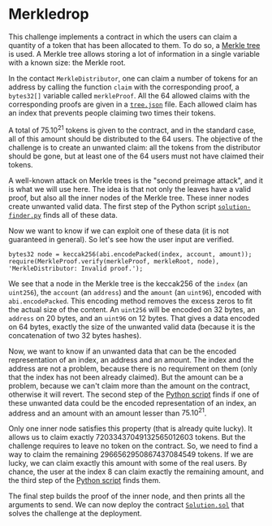 # Merkledrop 

This challenge implements a contract in which the users can claim a quantity of a token that has been allocated to them. To do so, a [Merkle tree](https://en.wikipedia.org/wiki/Merkle_tree) is used. A Merkle tree allows storing a lot of information in a single variable with a known size: the Merkle root.

In the contact `MerkleDistributor`, one can claim a number of tokens for an address by calling the function `claim` with the corresponding proof, a `bytes32[]` variable called `merkleProof`. All the 64 allowed claims with the corresponding proofs are given in a [`tree.json`](data/tree.json) file. Each allowed claim has an index that prevents people claiming two times their tokens. 

A total of $75.10^{21}$ tokens is given to the contract, and in the standard case, all of this amount should be distributed to the 64 users. The objective of the challenge is to create an unwanted claim: all the tokens from the distributor should be gone, but at least one of the 64 users must not have claimed their tokens.

A well-known attack on Merkle trees is the "second preimage attack", and it is what we will use here. The idea is that not only the leaves have a valid proof, but also all the inner nodes of the Merkle tree. These inner nodes create unwanted valid data. The first step of the Python script [`solution-finder.py`](solution-finder.py) finds all of these data.

Now we want to know if we can exploit one of these data (it is not guaranteed in general). So let's see how the user input are verified. 

```solidity
bytes32 node = keccak256(abi.encodePacked(index, account, amount));
require(MerkleProof.verify(merkleProof, merkleRoot, node), 'MerkleDistributor: Invalid proof.');
``` 

We see that a node in the Merkle tree is the keccak256 of the `index` (an `uint256`), the `account` (an `address`) and the `amount` (an  `uint96`), encoded with `abi.encodePacked`. This encoding method removes the excess zeros to fit the actual size of the content. An `uint256` will be encoded on 32 bytes, an `address` on 20 bytes, and an `uint96` on 12 bytes. That gives a data encoded on 64 bytes, exactly the size of the unwanted valid data (because it is the concatenation of two 32 bytes hashes). 

Now, we want to know if an unwanted data that can be the encoded representation of an index, an address and an amount. The index and the address are not a problem, because there is no requirement on them (only that the index has not been already claimed). But the amount can be a problem, because we can't claim more than the amount on the contract, otherwise it will revert. The second step of the [Python script](solution-finder.py) finds if one of these unwanted data could be the encoded representation of an index, an address and an amount with an amount lesser than $75.10^{21}$.

Only one inner node satisfies this property (that is already quite lucky). It allows us to claim exactly 72033437049132565012603 tokens. But the challenge requires to leave no token on the contract. So, we need to find a way to claim the remaining 2966562950867437084549 tokens. If we are lucky, we can claim exactly this amount with some of the real users. By chance, the user at the index 8 can claim exactly  the remaining amount, and the third step of the [Python script](solution-finder.py) finds them.

The final step builds the proof of the inner node, and then prints all the arguments to send. We can now deploy the contract [`Solution.sol`](Solution.sol) that solves the challenge at the deployment.
